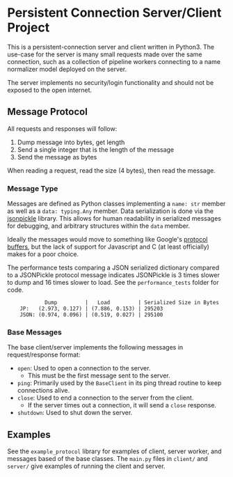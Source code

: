 # Persistent Connection Server/Client Project

This is a persistent-connection server and client written in Python3. The use-case for the server is
many small requests made over the same connection, such as a collection of pipeline workers
connecting to a name normalizer model deployed on the server.

The server implements no security/login functionality and should not be exposed to the open internet.

## Message Protocol

All requests and responses will follow:
1. Dump message into bytes, get length
2. Send a single integer that is the length of the message
3. Send the message as bytes

When reading a request, read the size (4 bytes), then read the message.

### Message Type

Messages are defined as Python classes implementing a `name: str` member
as well as a `data: typing.Any` member. Data serialization is done via the
[jsonpickle](https://pypi.org/project/jsonpickle/) library. This allows for
human readability in serialized messages for debugging, and arbitrary 
structures within the `data` member.

Ideally the messages would move to something like Google's
[protocol buffers](https://protobuf.dev/), but the lack of support for
Javascript and C (at least officially) makes for a poor choice.

The performance tests comparing a JSON serialized dictionary compared to a
JSONPickle protocol message indicates JSONPickle is 3 times slower to dump
and 16 times slower to load. See the `performance_tests` folder for code.
```
            Dump         |   Load         | Serialized Size in Bytes
    JP:   (2.973, 0.127) | (7.886, 0.153) | 295203
    JSON: (0.974, 0.096) | (0.519, 0.027) | 295100
```

### Base Messages

The base client/server implements the following messages in request/response format:
* `open`: Used to open a connection to the server.
  * This must be the first message sent to the server.
* `ping`: Primarily used by the `BaseClient` in its ping thread routine to keep connections alive.
* `close`: Used to end a connection to the server from the client.
  * If the server times out a connection, it will send a `close` response.
* `shutdown`: Used to shut down the server.

## Examples

See the `example_protocol` library for examples of client, server worker, and
messages based of the base classes. The `main.py` files in `client/` and `server/`
give examples of running the client and server.